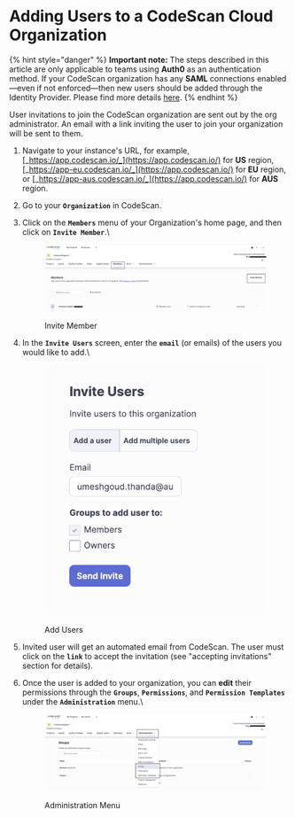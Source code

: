 # Adding Users to a CodeScan Cloud Organization

{% hint style="danger" %}
**Important note:** The steps described in this article are only applicable to teams using **Auth0** as an authentication method. If your CodeScan organization has any **SAML** connections enabled—even if not enforced—then new users should be added through the Identity Provider. Please find more details [here](https://knowledgebase.autorabit.com/fundamentals/faq/codescan-faqs/general/single-sign-on-sso-faqs#how-do-i-add-users-to-codescan-after-sso-is-enabled).
{% endhint %}

User invitations to join the CodeScan organization are sent out by the org administrator. An email with a link inviting the user to join your organization will be sent to them.

1. Navigate to your instance's URL, for example, [_https://app.codescan.io/_](https://app.codescan.io/) for **US** region, [_https://app-eu.codescan.io/_](https://app.codescan.io/) for **EU** region, or [_https://app-aus.codescan.io/_](https://app.codescan.io/) for **AUS** region.
2. Go to your **`Organization`** in CodeScan.
3.  Click on the **`Members`** menu of your Organization's home page, and then click on **`Invite Member`**.\


    <figure><img src="../../../../../.gitbook/assets/image (1673).png" alt=""><figcaption><p>Invite Member</p></figcaption></figure>
4.  In the **`Invite Users`** screen, enter the **`email`** (or emails) of the users you would like to add.\


    <figure><img src="../../../../../.gitbook/assets/image (1674).png" alt=""><figcaption><p>Add Users</p></figcaption></figure>
5. Invited user will get an automated email from CodeScan. The user must click on the **`link`** to accept the invitation (see "accepting invitations" section for details).
6.  Once the user is added to your organization, you can **edit** their permissions through the **`Groups`**, **`Permissions`**, and **`Permission Templates`** under the **`Administration`** menu.\


    <figure><img src="../../../../../.gitbook/assets/image (1675).png" alt=""><figcaption><p>Administration Menu</p></figcaption></figure>
